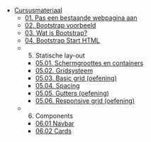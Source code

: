- [Cursusmateriaal](/cursus/)
  - [01. Pas een bestaande webpagina aan](cursus/01-resposive-design.md)
  - [02. Bootstrap voorbeeld](cursus/02-bootstrap-voorbeeld.md)
  - [03. Wat is Bootstrap?](cursus/03-wat-is-bootstrap.md)
  - [04. Bootstrap Start HTML](cursus/04-bootstrap-start-html.md)
  - 05. Statische lay-out
    - [05.01. Schermgroottes en containers](cursus/05-01-schermgroottes)
    - [05.02. Gridsysteem](cursus/05-02-gridsysteem.md)
    - [05.03. Basic grid (oefening)](cursus/05-03-basic-grid.md)
    - [05.04. Spacing](cursus/05-04-spacing.md)
    - [05.05. Gutters (oefening)](cursus/05-05-gutters-exc.md)
    - [05.06. Responsive grid (oefening)](cursus/05-06-responsive-oef.md)
  - 06. Components
    - [06.01 Navbar](cursus/06-01-navbar.md)
    - [06.02 Cards](cursus/06-02-cards.md)
    
